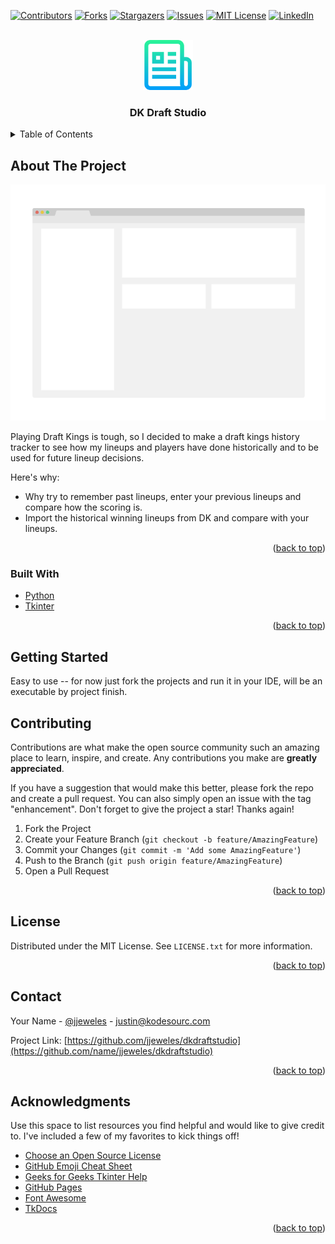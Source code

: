 <div id="top"></div>

<!-- PROJECT SHIELDS -->
<!--
*** I'm using markdown "reference style" links for readability.
*** Reference links are enclosed in brackets [ ] instead of parentheses ( ).
*** See the bottom of this document for the declaration of the reference variables
*** for contributors-url, forks-url, etc. This is an optional, concise syntax you may use.
*** https://www.markdownguide.org/basic-syntax/#reference-style-links
-->
[![Contributors][contributors-shield]][contributors-url]
[![Forks][forks-shield]][forks-url]
[![Stargazers][stars-shield]][stars-url]
[![Issues][issues-shield]][issues-url]
[![MIT License][license-shield]][license-url]
[![LinkedIn][linkedin-shield]][linkedin-url]



<!-- PROJECT LOGO -->
<br />
<div align="center">
  <a href="https://github.com/othneildrew/Best-README-Template">
    <img src="images/logo.png" alt="Logo" width="80" height="80">
  </a>

<h3 align="center">DK Draft Studio</h3>

</div>



<!-- TABLE OF CONTENTS -->
<details>
  <summary>Table of Contents</summary>
  <ol>
    <li>
      <a href="#about-the-project">About The Project</a>
      <ul>
        <li><a href="#built-with">Built With</a></li>
      </ul>
    </li>
    <li>
      <a href="#getting-started">Getting Started</a>
    </li>
    <li><a href="#contributing">Contributing</a></li>
    <li><a href="#license">License</a></li>
    <li><a href="#contact">Contact</a></li>
    <li><a href="#acknowledgments">Acknowledgments</a></li>
  </ol>
</details>



<!-- ABOUT THE PROJECT -->

## About The Project

[![Product Name Screen Shot][product-screenshot]](https://example.com)

Playing Draft Kings is tough, so I decided to make a draft kings history tracker to see how my lineups and players have
done historically and to be used for future lineup decisions.

Here's why:

* Why try to remember past lineups, enter your previous lineups and compare how the scoring is.
* Import the historical winning lineups from DK and compare with your lineups.


<p align="right">(<a href="#top">back to top</a>)</p>

### Built With

* [Python](https://www.python.org/)
* [Tkinter](https://docs.python.org/3/library/tkinter.html)

<p align="right">(<a href="#top">back to top</a>)</p>



<!-- GETTING STARTED -->

## Getting Started

Easy to use -- for now just fork the projects and run it in your IDE, will be an executable by project finish.

[//]: # (### Prerequisites)

[//]: # ()

[//]: # (This is an example of how to list things you need to use the software and how to install them.)

[//]: # (* npm)

[//]: # (  ```sh)

[//]: # (  npm install npm@latest -g)

[//]: # (  ```)

[//]: # (<!-- USAGE EXAMPLES -->)

[//]: # (## Usage)

[//]: # ()

[//]: # (Use this space to show useful examples of how a project can be used. Additional screenshots, code examples and demos work well in this space. You may also link to more resources.)

[//]: # ()

[//]: # (_For more examples, please refer to the [Documentation]&#40;https://example.com&#41;_)

[//]: # ()

[//]: # (<p align="right">&#40;<a href="#top">back to top</a>&#41;</p>)



<!-- CONTRIBUTING -->

## Contributing

Contributions are what make the open source community such an amazing place to learn, inspire, and create. Any
contributions you make are **greatly appreciated**.

If you have a suggestion that would make this better, please fork the repo and create a pull request. You can also
simply open an issue with the tag "enhancement".
Don't forget to give the project a star! Thanks again!

1. Fork the Project
2. Create your Feature Branch (`git checkout -b feature/AmazingFeature`)
3. Commit your Changes (`git commit -m 'Add some AmazingFeature'`)
4. Push to the Branch (`git push origin feature/AmazingFeature`)
5. Open a Pull Request

<p align="right">(<a href="#top">back to top</a>)</p>



<!-- LICENSE -->

## License

Distributed under the MIT License. See `LICENSE.txt` for more information.

<p align="right">(<a href="#top">back to top</a>)</p>



<!-- CONTACT -->

## Contact

Your Name - [@jjeweles](https://twitter.com/jjeweles1) - justin@kodesourc.com

Project Link: [https://github.com/jjeweles/dkdraftstudio](https://github.com/name/jjeweles/dkdraftstudio)

<p align="right">(<a href="#top">back to top</a>)</p>



<!-- ACKNOWLEDGMENTS -->

## Acknowledgments

Use this space to list resources you find helpful and would like to give credit to. I've included a few of my favorites
to kick things off!

* [Choose an Open Source License](https://choosealicense.com)
* [GitHub Emoji Cheat Sheet](https://www.webpagefx.com/tools/emoji-cheat-sheet)
* [Geeks for Geeks Tkinter Help](https://www.geeksforgeeks.org/introduction-to-tkinter/?ref=lbp)
* [GitHub Pages](https://pages.github.com)
* [Font Awesome](https://fontawesome.com)
* [TkDocs](https://tkdocs.com/pyref/index.html)

<p align="right">(<a href="#top">back to top</a>)</p>



<!-- MARKDOWN LINKS & IMAGES -->
<!-- https://www.markdownguide.org/basic-syntax/#reference-style-links -->

[contributors-shield]: https://img.shields.io/github/contributors/othneildrew/Best-README-Template.svg?style=for-the-badge

[contributors-url]: https://github.com/jjeweles/DK-Draft-Studio/graphs/contributors

[forks-shield]: https://img.shields.io/github/forks/othneildrew/Best-README-Template.svg?style=for-the-badge

[forks-url]: https://github.com/jjeweles/DK-Draft-Studio/network/members

[stars-shield]: https://img.shields.io/github/stars/othneildrew/Best-README-Template.svg?style=for-the-badge

[stars-url]: https://github.com/jjeweles/DK-Draft-Studio/stargazers

[issues-shield]: https://img.shields.io/github/issues/othneildrew/Best-README-Template.svg?style=for-the-badge

[issues-url]: https://github.com/jjeweles/DK-Draft-Studio/issues

[license-shield]: https://img.shields.io/github/license/othneildrew/Best-README-Template.svg?style=for-the-badge

[license-url]: https://github.com/jjeweles/DK-Draft-Studio/blob/main/LICENSE

[linkedin-shield]: https://img.shields.io/badge/-LinkedIn-black.svg?style=for-the-badge&logo=linkedin&colorB=555

[linkedin-url]: https://www.linkedin.com/in/justin-jewell-b8753893/

[product-screenshot]: images/screenshot.png
